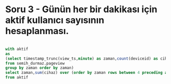 # Soru 3 - Günün her bir dakikası için aktif kullanıcı sayısının hesaplanması.

``` SQL

with aktif  
as  
(select timestamp_trunc(view_ts,minute) as zaman,count(deviceid) as cihaz 
from semih_durmaz.pageview 
group by zaman order by zaman)  
select zaman,sum(cihaz) over (order by zaman rows between 4 preceding and 0 following) as aktif_toplam  
from aktif  

```
